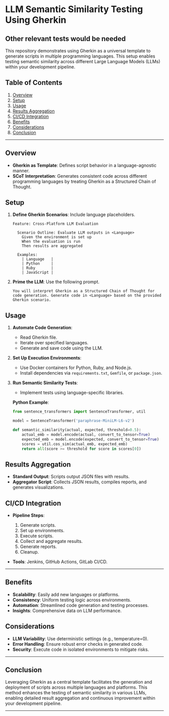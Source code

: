 # LLM Semantic Similarity Testing Using Gherkin
## Other relevant tests would be needed

This repository demonstrates using Gherkin as a universal template to generate scripts in multiple programming languages. This setup enables testing semantic similarity across different Large Language Models (LLMs) within your development pipeline.

## Table of Contents

1. [Overview](#overview)
2. [Setup](#setup)
3. [Usage](#usage)
4. [Results Aggregation](#results-aggregation)
5. [CI/CD Integration](#cicd-integration)
6. [Benefits](#benefits)
7. [Considerations](#considerations)
8. [Conclusion](#conclusion)

---

## Overview

- **Gherkin as Template**: Defines script behavior in a language-agnostic manner.
- **SCoT Interpretation**: Generates consistent code across different programming languages by treating Gherkin as a Structured Chain of Thought.

## Setup

1. **Define Gherkin Scenarios**: Include language placeholders.

    ```gherkin
    Feature: Cross-Platform LLM Evaluation
    
      Scenario Outline: Evaluate LLM outputs in <Language>
        Given the environment is set up
        When the evaluation is run
        Then results are aggregated
    
      Examples:
        | Language   |
        | Python     |
        | Ruby       |
        | JavaScript |
    ```

2. **Prime the LLM**: Use the following prompt.

    ```
    You will interpret Gherkin as a Structured Chain of Thought for code generation. Generate code in <Language> based on the provided Gherkin scenario.
    ```

## Usage

1. **Automate Code Generation**:
    - Read Gherkin file.
    - Iterate over specified languages.
    - Generate and save code using the LLM.

2. **Set Up Execution Environments**:
    - Use Docker containers for Python, Ruby, and Node.js.
    - Install dependencies via `requirements.txt`, `Gemfile`, or `package.json`.

3. **Run Semantic Similarity Tests**:
    - Implement tests using language-specific libraries.

    **Python Example**:

    ```python
    from sentence_transformers import SentenceTransformer, util

    model = SentenceTransformer('paraphrase-MiniLM-L6-v2')

    def semantic_similarity(actual, expected, threshold=0.5):
        actual_emb = model.encode(actual, convert_to_tensor=True)
        expected_emb = model.encode(expected, convert_to_tensor=True)
        scores = util.cos_sim(actual_emb, expected_emb)
        return all(score >= threshold for score in scores[0])
    ```

## Results Aggregation

- **Standard Output**: Scripts output JSON files with results.
- **Aggregator Script**: Collects JSON results, compiles reports, and generates visualizations.

## CI/CD Integration

- **Pipeline Steps**:
    1. Generate scripts.
    2. Set up environments.
    3. Execute scripts.
    4. Collect and aggregate results.
    5. Generate reports.
    6. Cleanup.

- **Tools**: Jenkins, GitHub Actions, GitLab CI/CD.

---

## Benefits

- **Scalability**: Easily add new languages or platforms.
- **Consistency**: Uniform testing logic across environments.
- **Automation**: Streamlined code generation and testing processes.
- **Insights**: Comprehensive data on LLM performance.

## Considerations

- **LLM Variability**: Use deterministic settings (e.g., temperature=0).
- **Error Handling**: Ensure robust error checks in generated code.
- **Security**: Execute code in isolated environments to mitigate risks.

---

## Conclusion

Leveraging Gherkin as a central template facilitates the generation and deployment of scripts across multiple languages and platforms. This method enhances the testing of semantic similarity in various LLMs, enabling detailed result aggregation and continuous improvement within your development pipeline.

---
